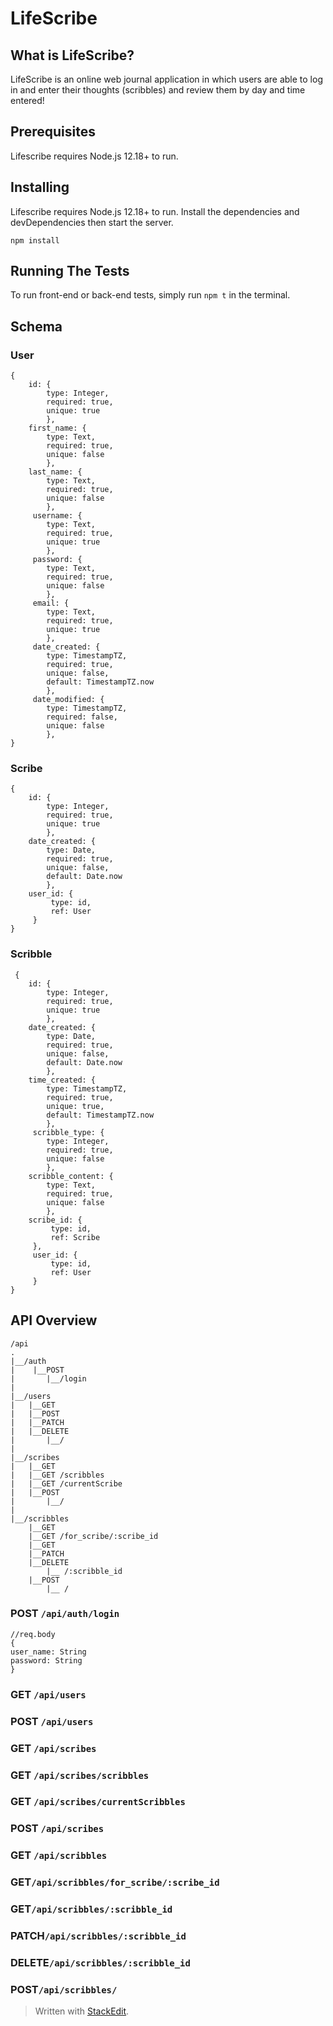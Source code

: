 # LifeScribe

## What is LifeScribe?

LifeScribe is an online web journal application in which users are able to log in and enter their thoughts (scribbles) and review them by day and time entered!

## Prerequisites
Lifescribe requires Node.js 12.18+ to run.

## Installing
Lifescribe requires Node.js 12.18+ to run. Install the dependencies and devDependencies then start the server.

    npm install

## Running The Tests
To run front-end or back-end tests, simply run `npm t` in the terminal.

## Schema
	

### User

    {
	    id: {
		    type: Integer,
		    required: true,
		    unique: true
		    },
		first_name: {
		    type: Text,
		    required: true,
		    unique: false
		    },
		last_name: {
		    type: Text,
		    required: true,
		    unique: false
		    },
		 username: {
		    type: Text,
		    required: true,
		    unique: true
		    },
		 password: {
		    type: Text,
		    required: true,
		    unique: false
		    },
		 email: {
		    type: Text,
		    required: true,
		    unique: true
		    },
		 date_created: {
		    type: TimestampTZ,
		    required: true,
		    unique: false,
		    default: TimestampTZ.now
		    },
		 date_modified: {
		    type: TimestampTZ,
		    required: false,
		    unique: false
		    },
    }

### Scribe
	{
		id: {
		    type: Integer,
		    required: true,
		    unique: true
		    },
		date_created: {
		    type: Date,
		    required: true,
		    unique: false,
		    default: Date.now
		    },
		user_id: {
			 type: id,
			 ref: User
		 }
	}
 
 ### Scribble

     {
    	id: {
		    type: Integer,
    		required: true,
    		unique: true
    		},
    	date_created: {
		    type: Date,
		    required: true,
		    unique: false,
		    default: Date.now
		    },
		time_created: {
		    type: TimestampTZ,
		    required: true,
		    unique: true,
		    default: TimestampTZ.now
		    },
		 scribble_type: {
		    type: Integer,
    		required: true,
    		unique: false
    		},
    	scribble_content: {
		    type: Text,
    		required: true,
    		unique: false
    		},
    	scribe_id: {
			 type: id,
			 ref: Scribe
		 },
		 user_id: {
			 type: id,
			 ref: User
		 }
    }

## API Overview

    /api
    .
    |__/auth
	|    |__POST
	|	    |__/login
	|
	|__/users
	|	|__GET
	|	|__POST
	|	|__PATCH
	|	|__DELETE
	|		|__/
	|
	|__/scribes
	|	|__GET
	|	|__GET /scribbles
	|	|__GET /currentScribe
	|	|__POST
	|		|__/
	|
	|__/scribbles
		|__GET
		|__GET /for_scribe/:scribe_id
		|__GET 
		|__PATCH
		|__DELETE
			|__ /:scribble_id
		|__POST
			|__ /
### POST `/api/auth/login`	

    //req.body
    {
    user_name: String
    password: String
    }	

### GET  `/api/users`	
### POST `/api/users`	
### GET `/api/scribes`	
### GET `/api/scribes/scribbles`	
### GET `/api/scribes/currentScribbles`
### POST `/api/scribes`
### GET `/api/scribbles`
### GET`/api/scribbles/for_scribe/:scribe_id`
### GET`/api/scribbles/:scribble_id`
### PATCH`/api/scribbles/:scribble_id`
### DELETE`/api/scribbles/:scribble_id`
### POST`/api/scribbles/`



> Written with [StackEdit](https://stackedit.io/).
<!--stackedit_data:
eyJoaXN0b3J5IjpbMTQzNjUyOTUxNCwtNjI2MzUxMTQ2XX0=
-->